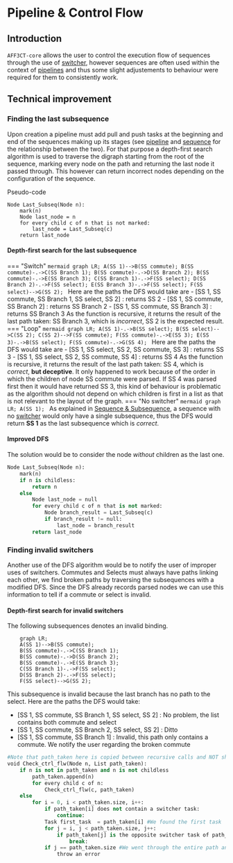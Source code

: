 # Pipeline & Control Flow

## Introduction

`AFF3CT-core` allows the user to control the execution flow of sequences through
the use of [switcher](5_switcher.md), however sequences are often used within the
context of [pipelines](4_pipeline.md) and thus some slight adjustements
to behaviour were required for them to consistently work.

## Technical improvement

### Finding the last subsequence

Upon creation a pipeline must add pull and push tasks at the beginning and end
of the sequences making up its stages (see [pipeline](4_pipeline.md) and
[sequence](3_sequence.md) for the relationship between the two).
For that purpose a depth-first search algorithm is used to traverse the digraph
starting from the root of the sequence, marking every node on the path and
returning the last node it passed through. This however can return incorrect
nodes depending on the configuration of the sequence.

Pseudo-code
```
Node Last_Subseq(Node n):
    mark(n)
    Node last_node = n
    for every child c of n that is not marked:
        last_node = Last_Subseq(c)
    return last_node
```

#### Depth-first search for the last subsequence

=== "Switch"
    ```mermaid
        graph LR;
        A(SS 1)-->B(SS commute);
        B(SS commute)-.->C(SS Branch 1);
        B(SS commute)-.->D(SS Branch 2);
        B(SS commute)-.->E(SS Branch 3);
        C(SS Branch 1)-.->F(SS select);
        D(SS Branch 2)-.->F(SS select);
        E(SS Branch 3)-.->F(SS select);
        F(SS select)-->G(SS 2);
    ```
    Here are the paths the DFS would take are
    - [SS 1, SS commute, SS Branch 1, SS select, SS 2] : returns SS 2
    - [SS 1, SS commute, SS Branch 2] : returns SS Branch 2
    - [SS 1, SS commute, SS Branch 3] : returns SS Branch 3
    As the function is recursive, it returns the result of the last path taken:
    SS Branch 3, which is *incorrect*, SS 2 is the expected result.
=== "Loop"
    ```mermaid
    graph LR;
    A(SS 1)-.->B(SS select);
    B(SS select)-->C(SS 2);
    C(SS 2)-->F(SS commute);
    F(SS commute)-.->E(SS 3);
    E(SS 3)-.->B(SS select);
    F(SS commute)-.->G(SS 4);
    ```
    Here are the paths the DFS would take are
    - [SS 1, SS select, SS 2, SS commute, SS 3] : returns SS 3
    - [SS 1, SS select, SS 2, SS commute, SS 4] : returns SS 4
    As the function is recursive, it returns the result of the last path taken:
    SS 4, which is *correct*, **but deceptive**. It only happened to work
    because of the order in which the children of node SS commute were parsed.
    If SS 4 was parsed first then it would have returned SS 3, this kind of
    behaviour is problematic as the algorithm should not depend on which
    children is first in a list as that is not relevant to the layout of the
    graph.
=== "No switcher"
    ```mermaid
    graph LR;
    A(SS 1);
    ```
    As explained in [Sequence & Subsequence](3_sequence.md), a sequence with no 
    [switcher](5_switcher.md) would only have a single subsequence, thus the DFS 
    would return **SS 1** as the last subsequence which is *correct*.

#### Improved DFS

The solution would be to consider the node *without* children as the last one.
```python
Node Last_Subseq(Node n):
    mark(n)
    if n is childless:
        return n
    else
        Node last_node = null
        for every child c of n that is not marked:
            Node branch_result = Last_Subseq(c)
            if branch_result != null:
                last_node = branch_result
        return last_node
```

### Finding invalid switchers

Another use  of the DFS algorithm would be to notify the user of improper uses
of switchers. Commutes and Selects must always have paths linking each other, we
find broken paths by traversing the subsequences with a modified DFS. Since the
DFS already records parsed nodes we can use this information to tell if a
commute or select is invalid.

#### Depth-first search for invalid switchers

The following subsequences denotes an invalid binding.

```mermaid
    graph LR;
    A(SS 1)-->B(SS commute);
    B(SS commute)-.->C(SS Branch 1);
    B(SS commute)-.->D(SS Branch 2);
    B(SS commute)-.->E(SS Branch 3);
    C(SS Branch 1)-.->F(SS select);
    D(SS Branch 2)-.->F(SS select);
    F(SS select)-->G(SS 2);
```

This subsequence is invalid because the last branch has no path to the select.
Here are the paths the DFS would take:
- [SS 1, SS commute, SS Branch 1, SS select, SS 2] :
  No problem, the list contains both commute and select
- [SS 1, SS commute, SS Branch 2, SS select, SS 2] :
  Ditto
- [SS 1, SS commute, SS Branch 1] : 
  Invalid, this path only contains a commute. We notify the user regarding the
  broken commute

```python
#Note that path_taken here is copied between recursive calls and NOT shared
void Check_ctrl_flw(Node n, List path_taken):
    if n is not in path_taken and n is not childless
        path_taken.append(n)
        for every child c of n:
            Check_ctrl_flw(c, path_taken)
    else
        for i = 0, i < path_taken.size, i++:
            if path_taken[i] does not contain a switcher task:
                continue:
            Task first_task  = path_taken[i] #We found the first task
            for j = i, j < path_taken.size, j++:
                if path_taken[j] is the opposite switcher task of path_taken[i]: #We found the second task
                    break:
            if j == path_taken.size #We went through the entire path and didn't find the other switcher task
                throw an error
```
